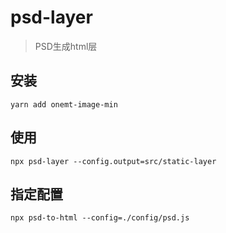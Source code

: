 # psd-layer

>PSD生成html层

## 安装
```shell
yarn add onemt-image-min
```
## 使用
```shell
npx psd-layer --config.output=src/static-layer
```
## 指定配置
```shell
npx psd-to-html --config=./config/psd.js
```
